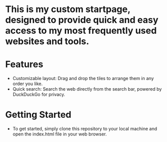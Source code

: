 <h1 align="center"My Custom Startpage</h1>

# This is my custom startpage, designed to provide quick and easy access to my most frequently used websites and tools.

# Features
* Customizable layout: Drag and drop the tiles to arrange them in any order you like.
* Quick search: Search the web directly from the search bar, powered by DuckDuckGo for privacy.

# Getting Started
* To get started, simply clone this repository to your local machine and open the index.html file in your web browser.
